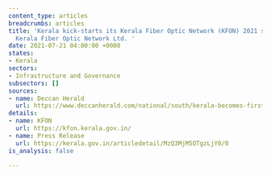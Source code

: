 ```yaml
---
content_type: articles
breadcrumbs: articles
title: 'Kerala kick-starts its Kerala Fiber Optic Network (KFON) 2021 scheme with
  Kerala Fiber Optic Network Ltd. '
date: 2021-07-21 04:00:00 +0000
states:
- Kerala
sectors:
- Infrastructure and Governance
subsectors: []
sources:
- name: Deccan Herald
  url: https://www.deccanherald.com/national/south/kerala-becomes-first-state-to-have-own-internet-service-1126715.html
details:
- name: KFON
  url: https://kfon.kerala.gov.in/
- name: Press Release
  url: https://kerala.gov.in/articledetail/MzQ3MjM5OTgzLjY0/0
is_analysis: false

---
```

